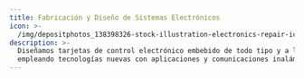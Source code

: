```yaml
---
title: Fabricación y Diseño de Sistemas Electrónicos
icon: >-
  /img/depositphotos_138398326-stock-illustration-electronics-repair-icon-cartoon-style.jpg
description: >-
  Diseñamos tarjetas de control electrónico embebido de todo tipo y a la medida
  empleando tecnologías nuevas con aplicaciones y comunicaciones inalámbricas.
---
```


